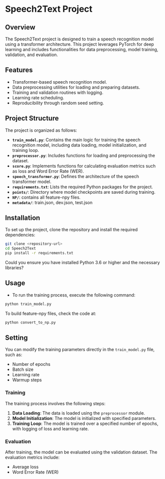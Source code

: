 # Speech2Text Project

## Overview
The Speech2Text project is designed to train a speech recognition model using a transformer architecture. This project leverages PyTorch for deep learning and includes functionalities for data preprocessing, model training, validation, and evaluation.

## Features
- Transformer-based speech recognition model.
- Data preprocessing utilities for loading and preparing datasets.
- Training and validation routines with logging.
- Learning rate scheduling.
- Reproducibility through random seed setting.

## Project Structure
The project is organized as follows:
- **`train_model.py`**: Contains the main logic for training the speech recognition model, including data loading, model initialization, and training loop.
- **`preprocessor.py`**: Includes functions for loading and preprocessing the dataset.
- **`score.py`**: Implements functions for calculating evaluation metrics such as loss and Word Error Rate (WER).
- **`speech_transformer.py`**: Defines the architecture of the speech transformer model.
- **`requirements.txt`**: Lists the required Python packages for the project.
- **`points/`**: Directory where model checkpoints are saved during training.
- **`NP/`**: contains all feature-npy files.
- **`metadata/`**: train.json, dev.json, test.json 

## Installation
To set up the project, clone the repository and install the required dependencies:

```bash
git clone <repository-url>
cd Speech2Text
pip install -r requirements.txt
```

Could you ensure you have installed Python 3.6 or higher and the necessary libraries?

## Usage
- To run the training process, execute the following command:
```bash
python train_model.py
```

To build feature-npy files, check the code at:
```bash
python convert_to_np.py
```

## Setting 
You can modify the training parameters directly in the `train_model.py` file, such as:
- Number of epochs
- Batch size
- Learning rate
- Warmup steps

### Training
The training process involves the following steps:
1. **Data Loading**: The data is loaded using the `preprocessor` module.
2. **Model Initialization**: The model is initialized with specified parameters.
3. **Training Loop**: The model is trained over a specified number of epochs, with logging of loss and learning rate.

### Evaluation
After training, the model can be evaluated using the validation dataset. The evaluation metrics include:
- Average loss
- Word Error Rate (WER)



